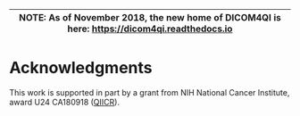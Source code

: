| NOTE: As of November 2018, the new home of DICOM4QI is here: https://dicom4qi.readthedocs.io|
| --- |

# Acknowledgments

This work is supported in part by a grant from NIH National Cancer Institute, award U24 CA180918 ([QIICR](http://qiicr.org)).